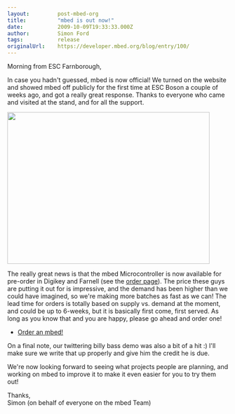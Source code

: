 ```yaml
---
layout:         post-mbed-org
title:          "mbed is out now!"
date:           2009-10-09T19:33:33.000Z
author:         Simon Ford
tags:           release
originalUrl:    https://developer.mbed.org/blog/entry/100/
---
```


<p>Morning from ESC Farnborough,</p>
<p>In case you hadn&apos;t guessed, mbed is now official! We turned on the
  website and showed mbed off publicly for the first time at ESC Boson a
  couple of weeks ago, and got a really great response. Thanks to everyone
  who came and visited at the stand, and for all the support.</p>
<p>
  <img alt="" height="346" src="https://developer.mbed.org/media/uploads/simon/461x346xmbed-stand.jpg.pagespeed.ic.hQtIJ39vmc.jpg"
  width="461">
</p>
<p>The really great news is that the mbed Microcontroller is now available
  for pre-order in Digikey and Farnell (see the <a href="/order">order page</a>).
  The price these guys are putting it out for is impressive, and the demand
  has been higher than we could have imagined, so we&apos;re making more
  batches as fast as we can! The lead time for orders is totally based on
  supply vs. demand at the moment, and could be up to 6-weeks, but it is
  basically first come, first served. As long as you know that and you are
  happy, please go ahead and order one!</p>
<ul>
  <li><a href="/order">Order an mbed!</a>
  </li>
</ul>
<p>On a final note, our twittering billy bass demo was also a bit of a hit
  :) I&apos;ll make sure we write that up properly and give him the credit
  he is due.</p>
<p>We&apos;re now looking forward to seeing what projects people are planning,
  and working on mbed to improve it to make it even easier for you to try
  them out!</p>
<p>Thanks,
  <br>Simon (on behalf of everyone on the mbed Team)</p>
